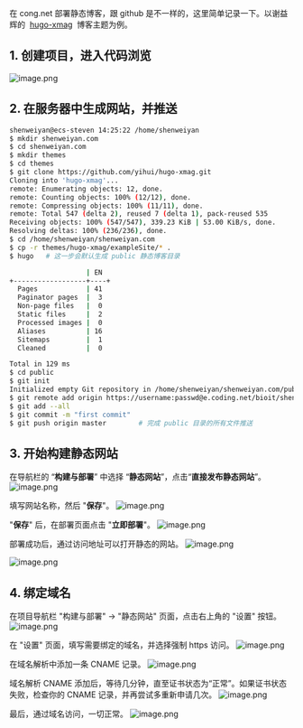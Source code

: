 在 cong.net 部署静态博客，跟 github 是不一样的，这里简单记录一下。以谢益辉的  [hugo-xmag](https://github.com/yihui/hugo-xmag)  博客主题为例。

## 1. 创建项目，进入代码浏览

![image.png](https://shub-1251708715.cos.ap-guangzhou.myqcloud.com/elog-cookbook-img/FhBe5Ia8ejpeJbvurVlTS9RwRr3Z.png)

## 2. 在服务器中生成网站，并推送

```bash
shenweiyan@ecs-steven 14:25:22 /home/shenweiyan
$ mkdir shenweiyan.com
$ cd shenweiyan.com
$ mkdir themes
$ cd themes
$ git clone https://github.com/yihui/hugo-xmag.git
Cloning into 'hugo-xmag'...
remote: Enumerating objects: 12, done.
remote: Counting objects: 100% (12/12), done.
remote: Compressing objects: 100% (11/11), done.
remote: Total 547 (delta 2), reused 7 (delta 1), pack-reused 535
Receiving objects: 100% (547/547), 339.23 KiB | 53.00 KiB/s, done.
Resolving deltas: 100% (236/236), done.
$ cd /home/shenweiyan/shenweiyan.com
$ cp -r themes/hugo-xmag/exampleSite/* .
$ hugo   # 这一步会默认生成 public 静态博客目录

                   | EN
+------------------+----+
  Pages            | 41
  Paginator pages  |  3
  Non-page files   |  0
  Static files     |  2
  Processed images |  0
  Aliases          | 16
  Sitemaps         |  1
  Cleaned          |  0

Total in 129 ms
$ cd public
$ git init
Initialized empty Git repository in /home/shenweiyan/shenweiyan.com/public/.git/
$ git remote add origin https://username:passwd@e.coding.net/bioit/shenweiyan.com.git
$ git add --all
$ git commit -m "first commit"
$ git push origin master        # 完成 public 目录的所有文件推送
```

## 3. 开始构建静态网站

在导航栏的 “**构建与部署**” 中选择 “**静态网站**”，点击“**直接发布静态网站**”。
![image.png](https://shub-1251708715.cos.ap-guangzhou.myqcloud.com/elog-cookbook-img/Fmbcgo5jdhd6hO6YtMg8xVNRdKbj.png)

填写网站名称，然后 "**保存**"。
![image.png](https://shub-1251708715.cos.ap-guangzhou.myqcloud.com/elog-cookbook-img/Fql3_vK9lCUgKCjHRTGg_rxlwdTF.png)

"**保存**" 后，在部署页面点击 "**立即部署**"。
![image.png](https://shub-1251708715.cos.ap-guangzhou.myqcloud.com/elog-cookbook-img/Fn4Nm-LecNF7IcOuDuh97O4_vDqm.png)

部署成功后，通过访问地址可以打开静态的网站。
![image.png](https://shub-1251708715.cos.ap-guangzhou.myqcloud.com/elog-cookbook-img/FiMkVKhkOCY1U01IjFaiuVphF4Zu.png)

![image.png](https://shub-1251708715.cos.ap-guangzhou.myqcloud.com/elog-cookbook-img/FqkGIf-oBOD5W9ThS55qh93Rw3K4.png)

## 4. 绑定域名

在项目导航栏 "构建与部署" → "静态网站" 页面，点击右上角的 "设置" 按钮。
![image.png](https://shub-1251708715.cos.ap-guangzhou.myqcloud.com/elog-cookbook-img/Fq21jVp5Snhf7l5OCvLMEe6kOwDU.png)

在 "设置" 页面，填写需要绑定的域名，并选择强制 https 访问。
![image.png](https://shub-1251708715.cos.ap-guangzhou.myqcloud.com/elog-cookbook-img/FlnPUJV1HANAUcFbfNOR1A2QT8_R.png)

在域名解析中添加一条 CNAME 记录。
![image.png](https://shub-1251708715.cos.ap-guangzhou.myqcloud.com/elog-cookbook-img/FtnyQ-iVV1l-Z77xyeyJVUXWkl86.png)

域名解析 CNAME 添加后，等待几分钟，直至证书状态为“正常”。如果证书状态失败，检查你的 CNAME 记录，并再尝试多重新申请几次。
![image.png](https://shub-1251708715.cos.ap-guangzhou.myqcloud.com/elog-cookbook-img/Fv8SS-gwX48ZRRf8f8w-JKdkDP1v.png)

最后，通过域名访问，一切正常。
![image.png](https://shub-1251708715.cos.ap-guangzhou.myqcloud.com/elog-cookbook-img/FlgcTNCIMD5y4GUw7sOT_C8Ea9Dt.png)

